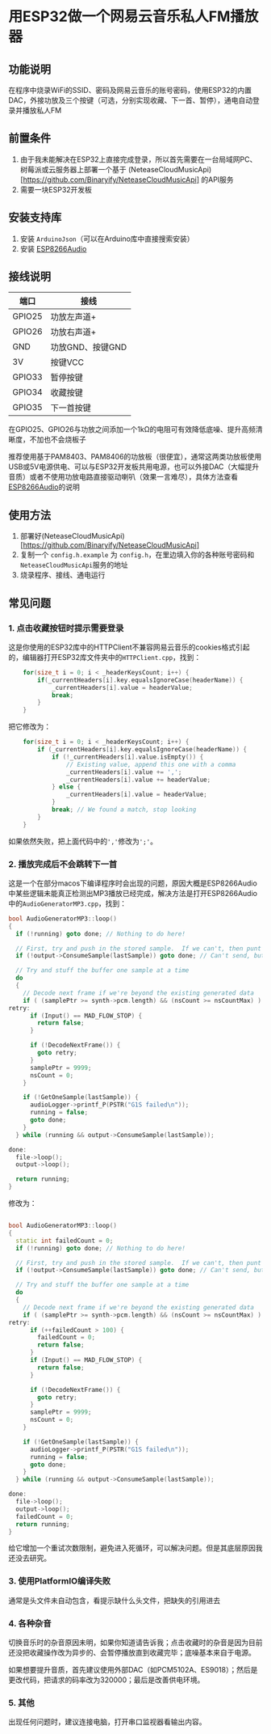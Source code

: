 # 用ESP32做一个网易云音乐私人FM播放器

## 功能说明

在程序中烧录WiFi的SSID、密码及网易云音乐的账号密码，使用ESP32的内置DAC，外接功放及三个按键（可选，分别实现收藏、下一首、暂停），通电自动登录并播放私人FM

## 前置条件

1. 由于我未能解决在ESP32上直接完成登录，所以首先需要在一台局域网PC、树莓派或云服务器上部署一个基于 (NeteaseCloudMusicApi)[https://github.com/Binaryify/NeteaseCloudMusicApi] 的API服务
2. 需要一块ESP32开发板

## 安装支持库

1. 安装 `ArduinoJson`（可以在Arduino库中直接搜索安装）
2. 安装 [ESP8266Audio](https://github.com/earlephilhower/ESP8266Audio)

## 接线说明

|端口|接线|
|---|---|
|GPIO25|功放左声道+|
|GPIO26|功放右声道+|
|GND|功放GND、按键GND|
|3V|按键VCC|
|GPIO33|暂停按键|
|GPIO34|收藏按键|
|GPIO35|下一首按键|

在GPIO25、GPIO26与功放之间添加一个1kΩ的电阻可有效降低底噪、提升高频清晰度，不加也不会烧板子

推荐使用基于PAM8403、PAM8406的功放板（很便宜），通常这两类功放板使用USB或5V电源供电、可以与ESP32开发板共用电源，也可以外接DAC（大幅提升音质）或者不使用功放电路直接驱动喇叭（效果一言难尽），具体方法查看[ESP8266Audio](https://github.com/earlephilhower/ESP8266Audio)的说明

## 使用方法

1. 部署好(NeteaseCloudMusicApi)[https://github.com/Binaryify/NeteaseCloudMusicApi]
2. 复制一个 `config.h.example` 为 `config.h`，在里边填入你的各种账号密码和`NeteaseCloudMusicApi`服务的地址
3. 烧录程序、接线、通电运行

## 常见问题

### 1. 点击收藏按钮时提示需要登录

这是你使用的ESP32库中的HTTPClient不兼容网易云音乐的cookies格式引起的，编辑器打开ESP32库文件夹中的`HTTPClient.cpp`，找到：

```cpp
    for(size_t i = 0; i < _headerKeysCount; i++) {
        if(_currentHeaders[i].key.equalsIgnoreCase(headerName)) {
            _currentHeaders[i].value = headerValue;
            break;
        }
    }
```
把它修改为：

```cpp
    for(size_t i = 0; i < _headerKeysCount; i++) {
        if (_currentHeaders[i].key.equalsIgnoreCase(headerName)) {
            if (!_currentHeaders[i].value.isEmpty()) {
                // Existing value, append this one with a comma
                _currentHeaders[i].value += ',';
                _currentHeaders[i].value += headerValue;
            } else {
                _currentHeaders[i].value = headerValue;
            }
            break; // We found a match, stop looking
        }
    }
```

如果依然失败，把上面代码中的`','`修改为`';'`。

### 2. 播放完成后不会跳转下一首

这是一个在部分macos下编译程序时会出现的问题，原因大概是ESP8266Audio中某些逻辑未能真正检测出MP3播放已经完成，解决方法是打开ESP8266Audio中的`AudioGeneratorMP3.cpp`，找到：

```cpp
bool AudioGeneratorMP3::loop()
{
  if (!running) goto done; // Nothing to do here!

  // First, try and push in the stored sample.  If we can't, then punt and try later
  if (!output->ConsumeSample(lastSample)) goto done; // Can't send, but no error detected

  // Try and stuff the buffer one sample at a time
  do
  {
    // Decode next frame if we're beyond the existing generated data
    if ( (samplePtr >= synth->pcm.length) && (nsCount >= nsCountMax) ) {
retry:
      if (Input() == MAD_FLOW_STOP) {
        return false;
      }

      if (!DecodeNextFrame()) {
        goto retry;
      }
      samplePtr = 9999;
      nsCount = 0;
    }

    if (!GetOneSample(lastSample)) {
      audioLogger->printf_P(PSTR("G1S failed\n"));
      running = false;
      goto done;
    }
  } while (running && output->ConsumeSample(lastSample));

done:
  file->loop();
  output->loop();

  return running;
}
```

修改为：

```cpp

bool AudioGeneratorMP3::loop()
{
  static int failedCount = 0;
  if (!running) goto done; // Nothing to do here!

  // First, try and push in the stored sample.  If we can't, then punt and try later
  if (!output->ConsumeSample(lastSample)) goto done; // Can't send, but no error detected

  // Try and stuff the buffer one sample at a time
  do
  {
    // Decode next frame if we're beyond the existing generated data
    if ( (samplePtr >= synth->pcm.length) && (nsCount >= nsCountMax) ) {
retry:
      if (++failedCount > 100) {
        failedCount = 0;
        return false;
      }
      if (Input() == MAD_FLOW_STOP) {
        return false;
      }

      if (!DecodeNextFrame()) {
        goto retry;
      }
      samplePtr = 9999;
      nsCount = 0;
    }

    if (!GetOneSample(lastSample)) {
      audioLogger->printf_P(PSTR("G1S failed\n"));
      running = false;
      goto done;
    }
  } while (running && output->ConsumeSample(lastSample));

done:
  file->loop();
  output->loop();
  failedCount = 0;
  return running;
}
```

给它增加一个重试次数限制，避免进入死循环，可以解决问题。但是其底层原因我还没去研究。

### 3. 使用PlatformIO编译失败

通常是头文件未自动包含，看提示缺什么头文件，把缺失的引用进去

### 4. 各种杂音

切换音乐时的杂音原因未明，如果你知道请告诉我；点击收藏时的杂音是因为目前还没把收藏操作改为异步的、会暂停播放直到收藏完毕；底噪基本来自于电源。

如果想要提升音质，首先建议使用外部DAC（如PCM5102A、ES9018）；然后是更改代码，把请求的码率改为320000；最后是改善供电环境。


### 5. 其他

出现任何问题时，建议连接电脑，打开串口监视器看输出内容。